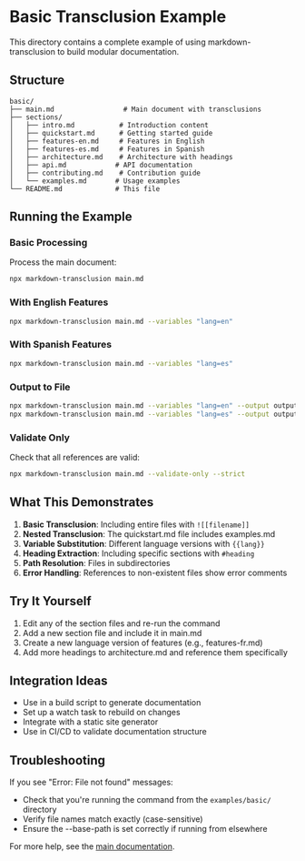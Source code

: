 # Basic Transclusion Example

This directory contains a complete example of using markdown-transclusion to build modular documentation.

## Structure

```
basic/
├── main.md                 # Main document with transclusions
├── sections/              
│   ├── intro.md           # Introduction content
│   ├── quickstart.md      # Getting started guide
│   ├── features-en.md     # Features in English
│   ├── features-es.md     # Features in Spanish
│   ├── architecture.md    # Architecture with headings
│   ├── api.md            # API documentation
│   ├── contributing.md    # Contribution guide
│   └── examples.md       # Usage examples
└── README.md             # This file
```

## Running the Example

### Basic Processing

Process the main document:

```bash
npx markdown-transclusion main.md
```

### With English Features

```bash
npx markdown-transclusion main.md --variables "lang=en"
```

### With Spanish Features

```bash
npx markdown-transclusion main.md --variables "lang=es"
```

### Output to File

```bash
npx markdown-transclusion main.md --variables "lang=en" --output output-en.md
npx markdown-transclusion main.md --variables "lang=es" --output output-es.md
```

### Validate Only

Check that all references are valid:

```bash
npx markdown-transclusion main.md --validate-only --strict
```

## What This Demonstrates

1. **Basic Transclusion**: Including entire files with `![[filename]]`
2. **Nested Transclusion**: The quickstart.md file includes examples.md
3. **Variable Substitution**: Different language versions with `{{lang}}`
4. **Heading Extraction**: Including specific sections with `#heading`
5. **Path Resolution**: Files in subdirectories
6. **Error Handling**: References to non-existent files show error comments

## Try It Yourself

1. Edit any of the section files and re-run the command
2. Add a new section file and include it in main.md
3. Create a new language version of features (e.g., features-fr.md)
4. Add more headings to architecture.md and reference them specifically

## Integration Ideas

- Use in a build script to generate documentation
- Set up a watch task to rebuild on changes
- Integrate with a static site generator
- Use in CI/CD to validate documentation structure

## Troubleshooting

If you see "Error: File not found" messages:
- Check that you're running the command from the `examples/basic/` directory
- Verify file names match exactly (case-sensitive)
- Ensure the --base-path is set correctly if running from elsewhere

For more help, see the [main documentation](https://github.com/flyingrobots/markdown-transclusion).